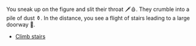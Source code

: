 You sneak up on the figure and slit their throat 🗡️🩸. They crumble into a pile of dust ⚱️. In the distance, you see a flight of stairs leading to a large doorway 🚪.

* [Climb stairs](../3/1.md)
